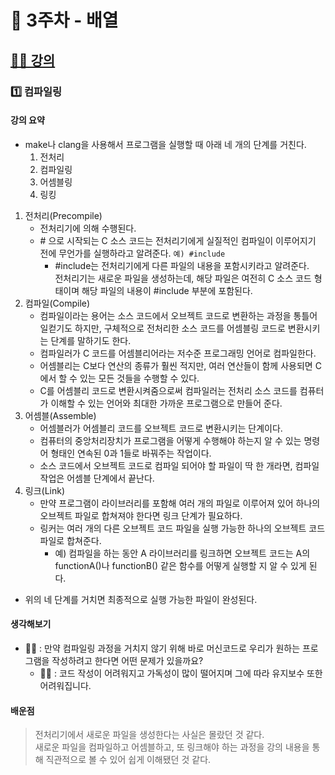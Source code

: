 # 🚀 3주차 - 배열

## [👨‍🏫 강의](https://www.boostcourse.org/cs112/joinLectures/41487)
### 1️⃣ 컴파일링
#### 강의 요약
* make나 clang을 사용해서 프로그램을 실행할 때 아래 네 개의 단계를 거친다.
  1. 전처리
  2. 컴파일링
  3. 어셈블링
  4. 링킹
1. 전처리(Precompile)
    * 전처리기에 의해 수행된다.
    * \# 으로 시작되는 C 소스 코드는 전처리기에게 실질적인 컴파일이 이루어지기 전에 무언가를 실행하라고 알려준다. `예) #include`
       * #include는 전처리기에게 다른 파일의 내용을 포함시키라고 알려준다.  
          전처리기는 새로운 파일을 생성하는데, 해당 파일은 여전히 C 소스 코드 형태이며 해당 파일의 내용이 #include 부분에 포함된다.
2. 컴파일(Compile)
    * 컴파일이라는 용어는 소스 코드에서 오브젝트 코드로 변환하는 과정을 통틀어 일컫기도 하지만, 구체적으로 전처리한 소스 코드를 어셈블링 코드로 변환시키는 단계를 말하기도 한다.
    * 컴파일러가 C 코드를 어셈블리어라는 저수준 프로그래밍 언어로 컴파일한다.
    * 어셈블리는 C보다 연산의 종류가 훨씬 적지만, 여러 연산들이 함께 사용되면 C에서 할 수 있는 모든 것들을 수행할 수 있다.
    * C를 어셈블리 코드로 변환시켜줌으로써 컴파일러는 전처리 소스 코드를 컴퓨터가 이해할 수 있는 언어와 최대한 가까운 프로그램으로 만들어 준다.
3. 어셈블(Assemble)
    * 어셈블러가 어셈블리 코드를 오브젝트 코드로 변환시키는 단계이다.
    * 컴퓨터의 중앙처리장치가 프로그램을 어떻게 수행해야 하는지 알 수 있는 명령어 형태인 연속된 0과 1들로 바꿔주는 작업이다.
    * 소스 코드에서 오브젝트 코드로 컴파일 되어야 할 파일이 딱 한 개라면, 컴파일 작업은 어셈블 단계에서 끝난다.
4. 링크(Link)
    * 만약 프로그램이 라이브러리를 포함해 여러 개의 파일로 이루어져 있어 하나의 오브젝트 파일로 합쳐져야 한다면 링크 단계가 필요하다.
    * 링커는 여러 개의 다른 오브젝트 코드 파일을 실행 가능한 하나의 오브젝트 코드 파일로 합쳐준다.
      * 예) 컴파일을 하는 동안 A 라이브러리를 링크하면 오브젝트 코드는 A의 functionA()나 functionB() 같은 함수를 어떻게 실행할 지 알 수 있게 된다.
* 위의 네 단계를 거치면 최종적으로 실행 가능한 파일이 완성된다.
#### 생각해보기
* 💁‍♂ : 만약 컴파일링 과정을 거치지 않기 위해 바로 머신코드로 우리가 원하는 프로그램을 작성하려고 한다면 어떤 문제가 있을까요?
  * 🙋‍♀️ : 코드 작성이 어려워지고 가독성이 많이 떨어지며 그에 따라 유지보수 또한 어려워집니다.
#### 배운점
> 전처리기에서 새로운 파일을 생성한다는 사실은 몰랐던 것 같다.  
> 새로운 파일을 컴파일하고 어셈블하고, 또 링크해야 하는 과정을 강의 내용을 통해 직관적으로 볼 수 있어 쉽게 이해됐던 것 같다.
